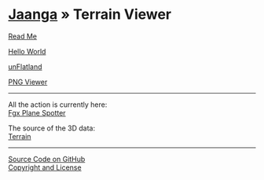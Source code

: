 [Jaanga](../index.html ) &raquo; Terrain Viewer
===============================================

<p id=rm >
	<a href=JavaScript:displayPage("readme.md",rm); >Read Me</a>
</p>

<p id=hw >
	<a href=JavaScript:displayPage("hello-world/readme.md",hw); >Hello World</a>
</p>

<p id=uf >
	<a href=JavaScript:displayPage("un-flatland/readme.md",uf); >unFlatland</a>
</p>

<p id=pv >
	<a href=JavaScript:displayPage("png-viewer/readme.md",pv); >PNG Viewer</a>
</p>

****
All the action is currently here:  
[Fgx Plane Spotter](../fgx-plane-spotter/index.html )

The source of the 3D data:  
[Terrain]( ../terrain/index.html )


****

[Source Code on GitHub]( https://github.com/jaanga/terrain-viewer/ )  
[Copyright and License]( https://github.com/jaanga/jaanga.github.io/blob/master/jaanga-copyright-and-mit-license.md )